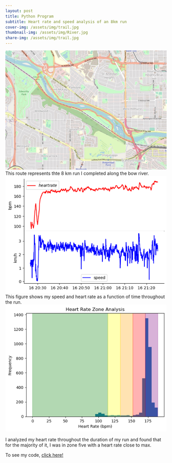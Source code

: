 ```yaml
---
layout: post
title: Python Program
subtitle: Heart rate and speed analysis of an 8km run
cover-img: /assets/img/trail.jpg
thumbnail-img: /assets/img/River.jpg
share-img: /assets/img/trail.jpg
---
```



<img src="/assets/img/Route.jpg" alt="My Route During an 8km Run">  
This route represents thte 8 km run I completed along the bow river.

<img src="/assets/img/hrspeed.png" alt="Speed and Heart Rate Throughout Run">  
This figure shows my speed and heart rate as a function of time throughout the run.

<img src="/assets/img/hrzones.png" alt="Heartrate Zones Analysis">   

I analyzed my heart rate throughout the duration of my run and found that for the majority of it, I was in zone five with a heart rate close to max.  

To see my code, [click here!](https://github.com/abbyoldford/abbyoldford.github.io/blob/b576ca7eb92cc19c1b5cce4bd7de45c93df19cee/runninganalysisfinalproject.ipynb)
